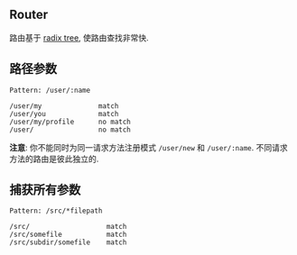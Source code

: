 ## Router

路由基于 [radix tree](https://en.wikipedia.org/wiki/Radix_tree), 使路由查找非常快.

## 路径参数

```
Pattern: /user/:name

/user/my              match
/user/you             match
/user/my/profile      no match
/user/                no match
```

**注意**: 你不能同时为同一请求方法注册模式 `/user/new` 和 `/user/:name`. 不同请求方法的路由是彼此独立的.

## 捕获所有参数

```
Pattern: /src/*filepath

/src/                   match
/src/somefile           match
/src/subdir/somefile    match
```
